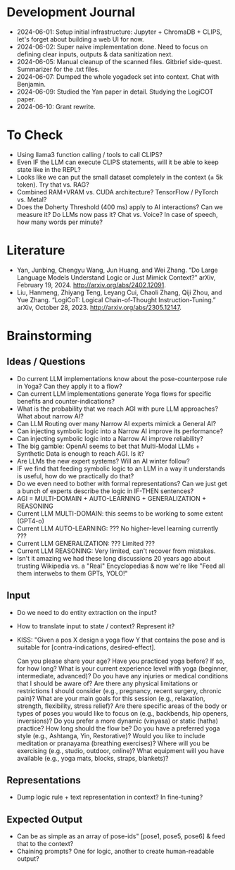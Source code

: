 # Development Journal

* 2024-06-01: Setup initial infrastructure: Jupyter + ChromaDB + CLIPS, let's forget about building a web UI for now.
* 2024-06-02: Super naive implementation done. Need to focus on defining clear inputs, outputs & data sanitization next.
* 2024-06-05: Manual cleanup of the scanned files. Gitbrief side-quest. Summarizer for the .txt files.
* 2024-06-07: Dumped the whole yogadeck set into context. Chat with Benjamin.
* 2024-06-09: Studied the Yan paper in detail. Studying the LogiCOT paper.
* 2024-06-10: Grant rewrite.

# To Check

* Using llama3 function calling / tools to call CLIPS?
* Even IF the LLM can execute CLIPS statements, will it be able to keep state like in the REPL?
* Looks like we can put the small dataset completely in the context (± 5k token). Try that vs. RAG?
* Combined RAM+VRAM vs. CUDA architecture? TensorFlow / PyTorch vs. Metal?
* Does the Doherty Threshold (400 ms) apply to AI interactions? Can we measure it? Do LLMs now pass it? Chat vs. Voice? In case of speech, how many words per minute?

# Literature

* Yan, Junbing, Chengyu Wang, Jun Huang, and Wei Zhang. “Do Large Language Models Understand Logic or Just Mimick Context?” arXiv, February 19, 2024. http://arxiv.org/abs/2402.12091.
* Liu, Hanmeng, Zhiyang Teng, Leyang Cui, Chaoli Zhang, Qiji Zhou, and Yue Zhang. “LogiCoT: Logical Chain-of-Thought Instruction-Tuning.” arXiv, October 28, 2023. http://arxiv.org/abs/2305.12147.

# Brainstorming

## Ideas / Questions

* Do current LLM implementations know about the pose-counterpose rule in Yoga? Can they apply it to a flow?
* Can current LLM implementations generate Yoga flows for specific benefits and counter-indications?
* What is the probability that we reach AGI with pure LLM approaches? What about narrow AI?
* Can LLM Routing over many Narrow AI experts mimick a General AI?
* Can injecting symbolic logic into a Narrow AI improve its performance?
* Can injecting symbolic logic into a Narrow AI improve reliability?
* The big gamble: OpenAI seems to bet that Multi-Modal LLMs + Synthetic Data is enough to reach AGI. Is it?
* Are LLMs the new expert systems? Will an AI winter follow?
* IF we find that feeding symbolic logic to an LLM in a way it understands is useful, how do we practically do that?
* Do we even need to bother with formal representations? Can we just get a bunch of experts describe the logic in IF-THEN sentences?
* AGI = MULTI-DOMAIN + AUTO-LEARNING + GENERALIZATION + REASONING
* Current LLM MULTI-DOMAIN: this seems to be working to some extent (GPT4-o)
* Current LLM AUTO-LEARNING: ??? No higher-level learning currently ???
* Current LLM GENERALIZATION: ??? Limited ???
* Current LLM REASONING: Very limited, can't recover from mistakes.
* Isn't it amazing we had these long discussions 20 years ago about trusting Wikipedia vs. a "Real" Encyclopedias & now we're like "Feed all them interwebs to them GPTs, YOLO!"

## Input

 * Do we need to do entity extraction on the input?
 * How to translate input to state / context? Represent it? 
 * KISS: "Given a pos X design a yoga flow Y that contains the pose and is suitable for [contra-indications, desired-effect].
 
    Can you please share your age?
    Have you practiced yoga before? If so, for how long?
    What is your current experience level with yoga (beginner, intermediate, advanced)?
    Do you have any injuries or medical conditions that I should be aware of?
    Are there any physical limitations or restrictions I should consider (e.g., pregnancy, recent surgery, chronic pain)?
    What are your main goals for this session (e.g., relaxation, strength, flexibility, stress relief)?
    Are there specific areas of the body or types of poses you would like to focus on (e.g., backbends, hip openers, inversions)?
    Do you prefer a more dynamic (vinyasa) or static (hatha) practice?
    How long should the flow be?
    Do you have a preferred yoga style (e.g., Ashtanga, Yin, Restorative)?
    Would you like to include meditation or pranayama (breathing exercises)?
    Where will you be exercising (e.g., studio, outdoor, online)?
    What equipment will you have available (e.g., yoga mats, blocks, straps, blankets)?

## Representations

* Dump logic rule + text representation in context? In fine-tuning?

## Expected Output

* Can be as simple as an array of pose-ids" [pose1, pose5, pose6] & feed that to the context?
* Chaining prompts? One for logic, another to create human-readable output?